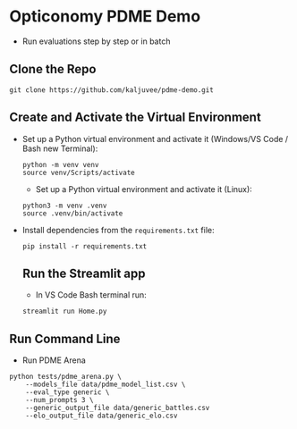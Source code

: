 # Opticonomy PDME Demo

- Run evaluations step by step or in batch

## Clone the Repo
  ```
  git clone https://github.com/kaljuvee/pdme-demo.git
  ```

## Create and Activate the Virtual Environment

- Set up a Python virtual environment and activate it (Windows/VS Code / Bash new Terminal):
  ```
  python -m venv venv
  source venv/Scripts/activate
  ```
  - Set up a Python virtual environment and activate it (Linux):
  ```
  python3 -m venv .venv
  source .venv/bin/activate
  ```
  
- Install dependencies from the `requirements.txt` file:
  ```
  pip install -r requirements.txt
  ```

  ## Run the Streamlit app
  - In VS Code Bash terminal run:
  ```
  streamlit run Home.py
  ```

 ## Run Command Line
  - Run PDME Arena

```
python tests/pdme_arena.py \
    --models_file data/pdme_model_list.csv \
    --eval_type generic \
    --num_prompts 3 \
    --generic_output_file data/generic_battles.csv
    --elo_output_file data/generic_elo.csv
  ```
